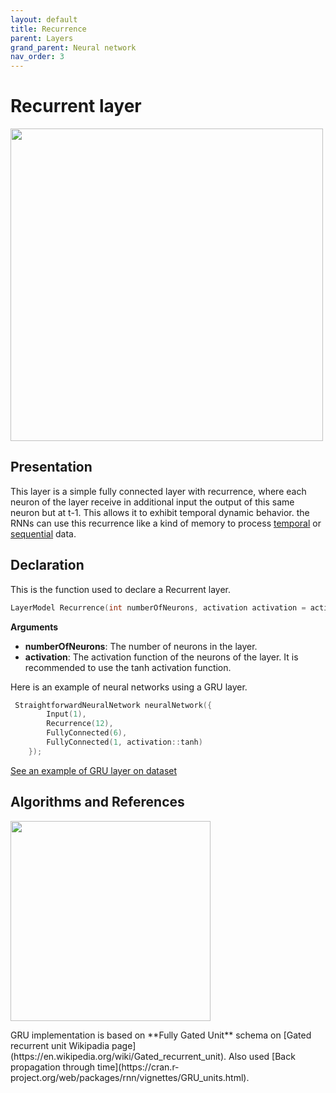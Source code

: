 ```yaml
---
layout: default
title: Recurrence
parent: Layers
grand_parent: Neural network
nav_order: 3
---
```


# Recurrent layer
<p>
    <img src="{{site.baseurl}}/assets/images/neural_network/recurrence.png" att="GRU neuron" width="500px" class="center"/>
</p>

## Presentation
This layer is a simple fully connected layer with recurrence, where each neuron of the layer receive in additional input the output of this same neuron but at t-1. This allows it to exhibit temporal dynamic behavior. the RNNs can use this recurrence like a kind of memory to process [temporal]({{site.baseurl}}/temporal) or [sequential]({{site.baseurl}}/sequential) data.

## Declaration
This is the function used to declare a Recurrent layer.
```cpp
LayerModel Recurrence(int numberOfNeurons, activation activation = activation::tanh);
```
**Arguments**
 * **numberOfNeurons**: The number of neurons in the layer.
* **activation**: The activation function of the neurons of the layer. It is recommended to use the tanh activation function.

Here is an example of neural networks using a GRU layer.
```cpp
 StraightforwardNeuralNetwork neuralNetwork({
        Input(1),
        Recurrence(12),
        FullyConnected(6),
        FullyConnected(1, activation::tanh)
    });
```
[See an example of GRU layer on dataset]({{site.baseurl}}/examples/audio_cats_and_dogs.html)

## Algorithms and References
<p>
    <img src="{{site.baseurl}}/assets/images/neural_network/gru2.png" att="GRU neuron" width="320px" class="left"/>
</p>
GRU implementation is based on **Fully Gated Unit** schema on [Gated recurrent unit Wikipadia page](https://en.wikipedia.org/wiki/Gated_recurrent_unit).
Also used [Back propagation through time](https://cran.r-project.org/web/packages/rnn/vignettes/GRU_units.html).
